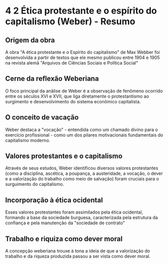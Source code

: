 # 4 2 Ética protestante e o espírito do capitalismo (Weber) - Resumo

## Origem da obra

A obra "A ética protestante e o Espírito do capitalismo" de Max Webber foi desenvolvida a partir de textos que ele mesmo publicou entre 1904 e 1905 na revista alemã "Arquivos de Ciências Sociais e Política Social"

## Cerne da reflexão Weberiana

O foco principal da anãlise de Weber é a observação de fenômeno ocorrido entre os séculos XVI e XVII, que liga diretamente o protestantismo ao surgimento e desenvolvimento do sistema econômico capitalista.

## O conceito de vacação

Weber destaca a "vocação" - entendida como um chamado divino para o exercício profissional - como um dos pilares motivacionais fundamentais do capitalismo moderno.

## Valores protestantes e o capitalismo

Através de seus estudos, Weber identificou diversos valores protestantes (como a disciplina, ascética, a poupança, a austeridade, a vocação, o dever e a valorização do trabalho como meio de salvação) foram cruciais para o surguimento do capitalismo.

## Incorporação à ética ocidental

Esses valores protestantes foram assimilados pela ética ocidental, formando a base da sociedade burguesa, caracterizada pela estrutura da confiança e pela manutenção da "sociedade de contrato"

## Trabalho e riquiza como dever moral

A concepção weberiana trouxe à tona a ideia de que a valorização do trabalho e da riqueza produzida passou a ser vista como dever moral.
